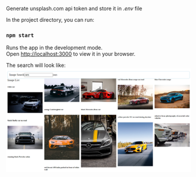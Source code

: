 Generate unsplash.com api token and store it in *.env* file

In the project directory, you can run:

### `npm start`

Runs the app in the development mode.\
Open [http://localhost:3000](http://localhost:3000) to view it in your browser.

The search will look like:
![search result](./sample/sample1.png)

